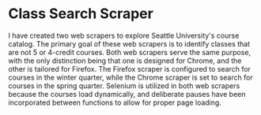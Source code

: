 # Class Search Scraper

I have created two web scrapers to explore Seattle University's course catalog. The primary goal of these web scrapers is to identify classes that are not 5 or 4-credit courses. Both web scrapers serve the same purpose, with the only distinction being that one is designed for Chrome, and the other is tailored for Firefox. The Firefox scraper is configured to search for courses in the winter quarter, while the Chrome scraper is set to search for courses in the spring quarter. Selenium is utilized in both web scrapers because the courses load dynamically, and deliberate pauses have been incorporated between functions to allow for proper page loading.
